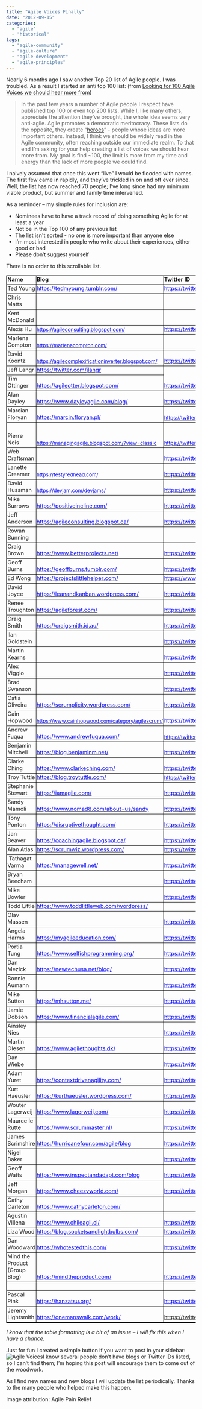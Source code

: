 ```yaml
---
title: "Agile Voices Finally"
date: "2012-09-15"
categories: 
  - "agile"
  - "historical"
tags: 
  - "agile-community"
  - "agile-culture"
  - "agile-development"
  - "agile-principles"
---
```


Nearly 6 months ago I saw another Top 20 list of Agile people. I was troubled. As a result I started an anti top 100 list: (from [Looking for 100 Agile Voices we should hear more from](/blog/looking-for-100-agile-voices-we-should-hear-more-from.html))

> In the past few years a number of Agile people I respect have published top 100 or even top 200 lists. While I, like many others, appreciate the attention they’ve brought, the whole idea seems very anti-agile. Agile promotes a democratic meritocracy. These lists do the opposite, they create “[heroes](/blog/agile-gurus-or-thought-leaders.html)” - people whose ideas are more important others. Instead, I think we should be widely read in the Agile community, often reaching outside our immediate realm. To that end I’m asking for your help creating a list of voices we should hear more from. My goal is find ~100, the limit is more from my time and energy than the lack of more people we could find.

I naively assumed that once this went “live” I would be flooded with names. The first few came in rapidly, and they’ve trickled in on and off ever since. Well, the list has now reached 70 people; I’ve long since had my minimum viable product, but summer and family time intervened.

As a reminder – my simple rules for inclusion are:

- Nominees have to have a track record of doing something Agile for at least a year
- Not be in the Top 100 of any previous list
- The list isn't sorted - no one is more important than anyone else
- I’m most interested in people who write about their experiences, either good or bad
- Please don’t suggest yourself

There is no order to this scrollable list.

<table class="postTable" style="border-collapse: collapse;" border="0" width="561" cellspacing="0" cellpadding="0"><colgroup><col style="width: 83pt; mso-width-source: userset; mso-width-alt: 3925;" width="110"> <col style="width: 97pt; mso-width-source: userset; mso-width-alt: 4608;" width="130"> <col style="width: 157pt; mso-width-source: userset; mso-width-alt: 7452;" width="210"></colgroup><tbody><tr style="height: 14.4pt;"><td class="xl67" style="border-bottom: windowtext 0.5pt solid; border-left: windowtext 1.5pt solid; padding-left: 1px; padding-right: 1px; vertical-align: bottom; border-top: windowtext 0.5pt solid; border-right: windowtext 0.5pt solid; padding-top: 1px;" width="138" height="23"><span style="font-size: 11pt;"><strong>Name</strong></span></td><td class="xl68" style="border-bottom: windowtext 0.5pt solid; border-left: medium none; padding-left: 1px; padding-right: 1px; vertical-align: bottom; border-top: windowtext 0.5pt solid; border-right: windowtext 0.5pt solid; padding-top: 1px;" width="130"><span style="font-size: 11pt;"><strong>Blog</strong></span></td><td class="xl69" style="border-bottom: windowtext 0.5pt solid; border-left: medium none; padding-left: 1px; padding-right: 1px; vertical-align: bottom; border-top: windowtext 0.5pt solid; border-right: windowtext 1.5pt solid; padding-top: 1px;" width="544"><span style="font-size: 11pt;"><strong>Twitter ID</strong></span></td></tr><tr style="height: 14.4pt;"><td class="xl70" style="border-bottom: windowtext 0.5pt solid; border-left: windowtext 1.5pt solid; padding-left: 1px; padding-right: 1px; vertical-align: bottom; border-top: medium none; border-right: windowtext 0.5pt solid; padding-top: 1px;" height="23"><span style="font-size: 11pt;">Ted Young</span></td><td class="xl71" style="border-bottom: windowtext 0.5pt solid; border-left: medium none; padding-left: 1px; padding-right: 1px; vertical-align: bottom; border-top: medium none; border-right: windowtext 0.5pt solid; padding-top: 1px;" width="130"><a href="https://tedmyoung.tumblr.com/" target="_parent" rel="noopener noreferrer"><span style="mso-font-charset: 0;"><span style="font-size: 11pt; color: #0000ff;">https://tedmyoung.tumblr.com/</span></span></a></td><td class="xl72" style="border-bottom: windowtext 0.5pt solid; border-left: medium none; padding-left: 1px; padding-right: 1px; vertical-align: bottom; border-top: medium none; border-right: windowtext 1.5pt solid; padding-top: 1px;" width="544"><a href="https://twitter.com/#!/jitterted" target="_parent" rel="noopener noreferrer"><span style="mso-font-charset: 0;"><span style="font-size: 11pt; color: #0000ff;">https://twitter.com/#!/jitterted</span></span></a></td></tr><tr style="height: 14.4pt;"><td class="xl70" style="border-bottom: windowtext 0.5pt solid; border-left: windowtext 1.5pt solid; padding-left: 1px; padding-right: 1px; vertical-align: bottom; border-top: medium none; border-right: windowtext 0.5pt solid; padding-top: 1px;" height="23"><span style="font-size: 11pt;">Chris Matts</span></td><td class="xl73" style="border-bottom: windowtext 0.5pt solid; border-left: medium none; padding-left: 1px; padding-right: 1px; vertical-align: middle; border-top: medium none; border-right: windowtext 0.5pt solid; padding-top: 1px;" width="130"><span style="font-size: 10pt;">&nbsp;</span></td><td class="xl74" style="border-bottom: windowtext 0.5pt solid; border-left: medium none; padding-left: 1px; padding-right: 1px; vertical-align: middle; border-top: medium none; border-right: windowtext 1.5pt solid; padding-top: 1px;" width="544"><span style="font-size: 10pt;">&nbsp;</span></td></tr><tr style="height: 14.4pt;"><td class="xl70" style="border-bottom: windowtext 0.5pt solid; border-left: windowtext 1.5pt solid; padding-left: 1px; padding-right: 1px; vertical-align: bottom; border-top: medium none; border-right: windowtext 0.5pt solid; padding-top: 1px;" height="23"><span style="font-size: 11pt;">Kent McDonald</span></td><td class="xl73" style="border-bottom: windowtext 0.5pt solid; border-left: medium none; padding-left: 1px; padding-right: 1px; vertical-align: middle; border-top: medium none; border-right: windowtext 0.5pt solid; padding-top: 1px;" width="130"><span style="font-size: 10pt;">&nbsp;</span></td><td class="xl74" style="border-bottom: windowtext 0.5pt solid; border-left: medium none; padding-left: 1px; padding-right: 1px; vertical-align: middle; border-top: medium none; border-right: windowtext 1.5pt solid; padding-top: 1px;" width="544"><span style="font-size: 10pt;">&nbsp;</span></td></tr><tr style="height: 14.4pt;"><td class="xl70" style="border-bottom: windowtext 0.5pt solid; border-left: windowtext 1.5pt solid; padding-left: 1px; padding-right: 1px; vertical-align: bottom; border-top: medium none; border-right: windowtext 0.5pt solid; padding-top: 1px;" height="23"><span style="font-size: 11pt;">Alexis Hu</span></td><td class="xl78" style="border-bottom: windowtext 0.5pt solid; border-left: medium none; padding-left: 1px; padding-right: 1px; vertical-align: bottom; border-top: medium none; border-right: windowtext 0.5pt solid; padding-top: 1px;" width="130"><a href="https://agileconsulting.blogspot.com/"><span style="font-size: 10pt; color: #0000ff;">https://agileconsulting.blogspot.com/</span></a></td><td class="xl72" style="border-bottom: windowtext 0.5pt solid; border-left: medium none; padding-left: 1px; padding-right: 1px; vertical-align: bottom; border-top: medium none; border-right: windowtext 1.5pt solid; padding-top: 1px;" width="544"><a href="https://twitter.com/alhui" target="_parent" rel="noopener noreferrer"><span style="mso-font-charset: 0;"><span style="font-size: 11pt; color: #0000ff;">https://twitter.com/alhui</span></span></a></td></tr><tr style="height: 14.4pt;"><td class="xl70" style="border-bottom: windowtext 0.5pt solid; border-left: windowtext 1.5pt solid; padding-left: 1px; padding-right: 1px; vertical-align: bottom; border-top: medium none; border-right: windowtext 0.5pt solid; padding-top: 1px;" height="23"><span style="font-size: 11pt;">Marlena Compton</span></td><td class="xl78" style="border-bottom: windowtext 0.5pt solid; border-left: medium none; padding-left: 1px; padding-right: 1px; vertical-align: bottom; border-top: medium none; border-right: windowtext 0.5pt solid; padding-top: 1px;" width="130"><a href="https://marlenacompton.com/"><span style="font-size: 10pt; color: #0000ff;">https://marlenacompton.com/</span></a></td><td class="xl74" style="border-bottom: windowtext 0.5pt solid; border-left: medium none; padding-left: 1px; padding-right: 1px; vertical-align: middle; border-top: medium none; border-right: windowtext 1.5pt solid; padding-top: 1px;" width="544"><span style="font-size: 10pt;">&nbsp;</span></td></tr><tr style="height: 14.4pt;"><td class="xl70" style="border-bottom: windowtext 0.5pt solid; border-left: windowtext 1.5pt solid; padding-left: 1px; padding-right: 1px; vertical-align: bottom; border-top: medium none; border-right: windowtext 0.5pt solid; padding-top: 1px;" height="23"><span style="font-size: 11pt;">David Koontz</span></td><td class="xl78" style="border-bottom: windowtext 0.5pt solid; border-left: medium none; padding-left: 1px; padding-right: 1px; vertical-align: bottom; border-top: medium none; border-right: windowtext 0.5pt solid; padding-top: 1px;" width="130"><a href="https://agilecomplexificationinverter.blogspot.com/"><span style="font-size: 10pt; color: #0000ff;">https://agilecomplexificationinverter.blogspot.com/</span></a></td><td class="xl72" style="border-bottom: windowtext 0.5pt solid; border-left: medium none; padding-left: 1px; padding-right: 1px; vertical-align: bottom; border-top: medium none; border-right: windowtext 1.5pt solid; padding-top: 1px;" width="544"><a href="https://twitter.com/#!/davidakoontz" target="_parent" rel="noopener noreferrer"><span style="mso-font-charset: 0;"><span style="font-size: 11pt; color: #0000ff;">https://twitter.com/#!/davidakoontz</span></span></a></td></tr><tr style="height: 14.4pt;"><td class="xl70" style="border-bottom: windowtext 0.5pt solid; border-left: windowtext 1.5pt solid; padding-left: 1px; padding-right: 1px; vertical-align: bottom; border-top: medium none; border-right: windowtext 0.5pt solid; padding-top: 1px;" height="23"><span style="font-size: 11pt;">Jeff Langr</span></td><td class="xl71" style="border-bottom: windowtext 0.5pt solid; border-left: medium none; padding-left: 1px; padding-right: 1px; vertical-align: bottom; border-top: medium none; border-right: windowtext 0.5pt solid; padding-top: 1px;" width="130"><a href="https://twitter.com/jlangr" target="_parent" rel="noopener noreferrer"><span style="mso-font-charset: 0;"><span style="font-size: 11pt; color: #0000ff;">https://twitter.com/jlangr</span></span></a></td></tr><tr style="height: 14.4pt;"><td class="xl70" style="border-bottom: windowtext 0.5pt solid; border-left: windowtext 1.5pt solid; padding-left: 1px; padding-right: 1px; vertical-align: bottom; border-top: medium none; border-right: windowtext 0.5pt solid; padding-top: 1px;" height="23"><span style="font-size: 11pt;">Tim Ottinger</span></td><td class="xl71" style="border-bottom: windowtext 0.5pt solid; border-left: medium none; padding-left: 1px; padding-right: 1px; vertical-align: bottom; border-top: medium none; border-right: windowtext 0.5pt solid; padding-top: 1px;" width="130"><a href="https://agileotter.blogspot.com/" target="_parent" rel="noopener noreferrer"><span style="mso-font-charset: 0;"><span style="font-size: 11pt; color: #0000ff;">https://agileotter.blogspot.com/</span></span></a></td><td class="xl72" style="border-bottom: windowtext 0.5pt solid; border-left: medium none; padding-left: 1px; padding-right: 1px; vertical-align: bottom; border-top: medium none; border-right: windowtext 1.5pt solid; padding-top: 1px;" width="544"><a href="https://twitter.com/#!/tottinge" target="_parent" rel="noopener noreferrer"><span style="mso-font-charset: 0;"><span style="font-size: 11pt; color: #0000ff;">https://twitter.com/#!/tottinge</span></span></a></td></tr><tr style="height: 14.4pt;"><td class="xl70" style="border-bottom: windowtext 0.5pt solid; border-left: windowtext 1.5pt solid; padding-left: 1px; padding-right: 1px; vertical-align: bottom; border-top: medium none; border-right: windowtext 0.5pt solid; padding-top: 1px;" height="23"><span style="font-size: 11pt;">Alan Dayley</span></td><td class="xl71" style="border-bottom: windowtext 0.5pt solid; border-left: medium none; padding-left: 1px; padding-right: 1px; vertical-align: bottom; border-top: medium none; border-right: windowtext 0.5pt solid; padding-top: 1px;" width="130"><a href="https://www.dayleyagile.com/blog/" target="_parent" rel="noopener noreferrer"><span style="mso-font-charset: 0;"><span style="font-size: 11pt; color: #0000ff;">https://www.dayleyagile.com/blog/</span></span></a></td><td class="xl72" style="border-bottom: windowtext 0.5pt solid; border-left: medium none; padding-left: 1px; padding-right: 1px; vertical-align: bottom; border-top: medium none; border-right: windowtext 1.5pt solid; padding-top: 1px;" width="544"><a href="https://twitter.com/dayleyagile" target="_parent" rel="noopener noreferrer"><span style="mso-font-charset: 0;"><span style="font-size: 11pt; color: #0000ff;">https://twitter.com/dayleyagile</span></span></a></td></tr><tr style="height: 14.4pt;"><td class="xl70" style="border-bottom: windowtext 0.5pt solid; border-left: windowtext 1.5pt solid; padding-left: 1px; padding-right: 1px; vertical-align: bottom; border-top: medium none; border-right: windowtext 0.5pt solid; padding-top: 1px;" height="23"><span style="font-size: 11pt;">Marcian Floryan</span></td><td class="xl71" style="border-bottom: windowtext 0.5pt solid; border-left: medium none; padding-left: 1px; padding-right: 1px; vertical-align: bottom; border-top: medium none; border-right: windowtext 0.5pt solid; padding-top: 1px;" width="130"><a href="https://marcin.floryan.pl/" target="_parent" rel="noopener noreferrer"><span style="mso-font-charset: 0;"><span style="font-size: 11pt; color: #0000ff;">https://marcin.floryan.pl/</span></span></a></td><td class="xl76" style="border-bottom: windowtext 0.5pt solid; border-left: medium none; padding-left: 1px; padding-right: 1px; vertical-align: bottom; border-top: medium none; border-right: windowtext 1.5pt solid; padding-top: 1px;" width="544"><a href="https://twitter.com/mfloryan"><span style="font-size: 10pt; color: #0000ff;">https://twitter.com/mfloryan</span></a></td></tr><tr style="height: 40.2pt;"><td class="xl70" style="border-bottom: windowtext 0.5pt solid; border-left: windowtext 1.5pt solid; padding-left: 1px; padding-right: 1px; vertical-align: bottom; border-top: medium none; border-right: windowtext 0.5pt solid; padding-top: 1px;" height="67"><span style="font-size: 11pt;">Pierre Neis</span></td><td class="xl77" style="border-bottom: windowtext 0.5pt solid; border-left: medium none; padding-left: 1px; padding-right: 1px; vertical-align: bottom; border-top: medium none; border-right: windowtext 0.5pt solid; padding-top: 1px;" width="130"><a href="https://managingagile.blogspot.com/?view=classic"><span style="font-size: 10pt; color: #0000ff;">https://managingagile.blogspot.com/?view=classic</span></a></td><td class="xl76" style="border-bottom: windowtext 0.5pt solid; border-left: medium none; padding-left: 1px; padding-right: 1px; vertical-align: bottom; border-top: medium none; border-right: windowtext 1.5pt solid; padding-top: 1px;" width="544"><a href="https://twitter.com/elPedroMajor"><span style="font-size: 10pt; color: #0000ff;">https://twitter.com/elPedroMajor</span></a></td></tr><tr style="height: 14.4pt;"><td class="xl70" style="border-bottom: windowtext 0.5pt solid; border-left: windowtext 1.5pt solid; padding-left: 1px; padding-right: 1px; vertical-align: bottom; border-top: medium none; border-right: windowtext 0.5pt solid; padding-top: 1px;" height="23"><span style="font-size: 11pt;">Web Craftsman</span></td><td class="xl73" style="border-bottom: windowtext 0.5pt solid; border-left: medium none; padding-left: 1px; padding-right: 1px; vertical-align: middle; border-top: medium none; border-right: windowtext 0.5pt solid; padding-top: 1px;" width="130"><span style="font-size: 10pt;">&nbsp;</span></td><td class="xl72" style="border-bottom: windowtext 0.5pt solid; border-left: medium none; padding-left: 1px; padding-right: 1px; vertical-align: bottom; border-top: medium none; border-right: windowtext 1.5pt solid; padding-top: 1px;" width="544"><a href="https://twitter.com/web_craftsman" target="_parent" rel="noopener noreferrer"><span style="mso-font-charset: 0;"><span style="font-size: 11pt; color: #0000ff;">https://twitter.com/web_craftsman</span></span></a></td></tr><tr style="height: 14.4pt;"><td class="xl70" style="border-bottom: windowtext 0.5pt solid; border-left: windowtext 1.5pt solid; padding-left: 1px; padding-right: 1px; vertical-align: bottom; border-top: medium none; border-right: windowtext 0.5pt solid; padding-top: 1px;" height="23"><span style="font-size: 11pt;">Lanette Creamer</span></td><td class="xl78" style="border-bottom: windowtext 0.5pt solid; border-left: medium none; padding-left: 1px; padding-right: 1px; vertical-align: bottom; border-top: medium none; border-right: windowtext 0.5pt solid; padding-top: 1px;" width="130"><span style="font-size: 10pt; color: #0000ff;">https://testyredhead.com/</span></td><td class="xl72" style="border-bottom: windowtext 0.5pt solid; border-left: medium none; padding-left: 1px; padding-right: 1px; vertical-align: bottom; border-top: medium none; border-right: windowtext 1.5pt solid; padding-top: 1px;" width="544"><a href="https://twitter.com/lanettecream" target="_parent" rel="noopener noreferrer"><span style="mso-font-charset: 0;"><span style="font-size: 11pt; color: #0000ff;">https://twitter.com/lanettecream</span></span></a></td></tr><tr style="height: 14.4pt;"><td class="xl70" style="border-bottom: windowtext 0.5pt solid; border-left: windowtext 1.5pt solid; padding-left: 1px; padding-right: 1px; vertical-align: bottom; border-top: medium none; border-right: windowtext 0.5pt solid; padding-top: 1px;" height="23"><span style="font-size: 11pt;">David Hussman</span></td><td class="xl78" style="border-bottom: windowtext 0.5pt solid; border-left: medium none; padding-left: 1px; padding-right: 1px; vertical-align: bottom; border-top: medium none; border-right: windowtext 0.5pt solid; padding-top: 1px;" width="130"><a href="https://devjam.com/"><span style="font-size: 10pt; color: #0000ff;">https://devjam.com/devjams/</span></a></td><td class="xl72" style="border-bottom: windowtext 0.5pt solid; border-left: medium none; padding-left: 1px; padding-right: 1px; vertical-align: bottom; border-top: medium none; border-right: windowtext 1.5pt solid; padding-top: 1px;" width="544"><a href="https://twitter.com/davidhussman" target="_parent" rel="noopener noreferrer"><span style="mso-font-charset: 0;"><span style="font-size: 11pt; color: #0000ff;">https://twitter.com/davidhussman</span></span></a></td></tr><tr style="height: 14.4pt;"><td class="xl70" style="border-bottom: windowtext 0.5pt solid; border-left: windowtext 1.5pt solid; padding-left: 1px; padding-right: 1px; vertical-align: bottom; border-top: medium none; border-right: windowtext 0.5pt solid; padding-top: 1px;" height="23"><span style="font-size: 11pt;">Mike Burrows</span></td><td class="xl71" style="border-bottom: windowtext 0.5pt solid; border-left: medium none; padding-left: 1px; padding-right: 1px; vertical-align: bottom; border-top: medium none; border-right: windowtext 0.5pt solid; padding-top: 1px;" width="130"><a href="https://positiveincline.com/" target="_parent" rel="noopener noreferrer"><span style="mso-font-charset: 0;"><span style="font-size: 11pt; color: #0000ff;">https://positiveincline.com/</span></span></a></td><td class="xl72" style="border-bottom: windowtext 0.5pt solid; border-left: medium none; padding-left: 1px; padding-right: 1px; vertical-align: bottom; border-top: medium none; border-right: windowtext 1.5pt solid; padding-top: 1px;" width="544"><a href="https://twitter.com/asplake" target="_parent" rel="noopener noreferrer"><span style="mso-font-charset: 0;"><span style="font-size: 11pt; color: #0000ff;">https://twitter.com/asplake</span></span></a></td></tr><tr style="height: 14.4pt;"><td class="xl70" style="border-bottom: windowtext 0.5pt solid; border-left: windowtext 1.5pt solid; padding-left: 1px; padding-right: 1px; vertical-align: bottom; border-top: medium none; border-right: windowtext 0.5pt solid; padding-top: 1px;" height="23"><span style="font-size: 11pt;">Jeff Anderson</span></td><td class="xl71" style="border-bottom: windowtext 0.5pt solid; border-left: medium none; padding-left: 1px; padding-right: 1px; vertical-align: bottom; border-top: medium none; border-right: windowtext 0.5pt solid; padding-top: 1px;" width="130"><a href="https://agileconsulting.blogspot.ca/" target="_parent" rel="noopener noreferrer"><span style="mso-font-charset: 0;"><span style="font-size: 11pt; color: #0000ff;">https://agileconsulting.blogspot.ca/</span></span></a></td><td class="xl72" style="border-bottom: windowtext 0.5pt solid; border-left: medium none; padding-left: 1px; padding-right: 1px; vertical-align: bottom; border-top: medium none; border-right: windowtext 1.5pt solid; padding-top: 1px;" width="544"><a href="https://twitter.com/thomasjeffrey" target="_parent" rel="noopener noreferrer"><span style="mso-font-charset: 0;"><span style="font-size: 11pt; color: #0000ff;">https://twitter.com/thomasjeffrey</span></span></a></td></tr><tr style="height: 14.4pt;"><td class="xl70" style="border-bottom: windowtext 0.5pt solid; border-left: windowtext 1.5pt solid; padding-left: 1px; padding-right: 1px; vertical-align: bottom; border-top: medium none; border-right: windowtext 0.5pt solid; padding-top: 1px;" height="23"><span style="font-size: 11pt;">Rowan Bunning</span></td><td class="xl73" style="border-bottom: windowtext 0.5pt solid; border-left: medium none; padding-left: 1px; padding-right: 1px; vertical-align: middle; border-top: medium none; border-right: windowtext 0.5pt solid; padding-top: 1px;" width="130"><span style="font-size: 10pt;">&nbsp;</span></td><td class="xl74" style="border-bottom: windowtext 0.5pt solid; border-left: medium none; padding-left: 1px; padding-right: 1px; vertical-align: middle; border-top: medium none; border-right: windowtext 1.5pt solid; padding-top: 1px;" width="544"><span style="font-size: 10pt;">&nbsp;</span></td></tr><tr style="height: 14.4pt;"><td class="xl70" style="border-bottom: windowtext 0.5pt solid; border-left: windowtext 1.5pt solid; padding-left: 1px; padding-right: 1px; vertical-align: bottom; border-top: medium none; border-right: windowtext 0.5pt solid; padding-top: 1px;" height="23"><span style="font-size: 11pt;">Craig Brown</span></td><td class="xl71" style="border-bottom: windowtext 0.5pt solid; border-left: medium none; padding-left: 1px; padding-right: 1px; vertical-align: bottom; border-top: medium none; border-right: windowtext 0.5pt solid; padding-top: 1px;" width="130"><a href="https://www.betterprojects.net/" target="_parent" rel="noopener noreferrer"><span style="mso-font-charset: 0;"><span style="font-size: 11pt; color: #0000ff;">https://www.betterprojects.net/</span></span></a></td><td class="xl72" style="border-bottom: windowtext 0.5pt solid; border-left: medium none; padding-left: 1px; padding-right: 1px; vertical-align: bottom; border-top: medium none; border-right: windowtext 1.5pt solid; padding-top: 1px;" width="544"><a href="https://twitter.com/brown_note" target="_parent" rel="noopener noreferrer"><span style="mso-font-charset: 0;"><span style="font-size: 11pt; color: #0000ff;">https://twitter.com/brown_note</span></span></a></td></tr><tr style="height: 14.4pt;"><td class="xl70" style="border-bottom: windowtext 0.5pt solid; border-left: windowtext 1.5pt solid; padding-left: 1px; padding-right: 1px; vertical-align: bottom; border-top: medium none; border-right: windowtext 0.5pt solid; padding-top: 1px;" height="23"><span style="font-size: 11pt;">Geoff Burns</span></td><td class="xl71" style="border-bottom: windowtext 0.5pt solid; border-left: medium none; padding-left: 1px; padding-right: 1px; vertical-align: bottom; border-top: medium none; border-right: windowtext 0.5pt solid; padding-top: 1px;" width="130"><a href="https://geoffburns.tumblr.com/" target="_parent" rel="noopener noreferrer"><span style="mso-font-charset: 0;"><span style="font-size: 11pt; color: #0000ff;">https://geoffburns.tumblr.com/</span></span></a></td><td class="xl72" style="border-bottom: windowtext 0.5pt solid; border-left: medium none; padding-left: 1px; padding-right: 1px; vertical-align: bottom; border-top: medium none; border-right: windowtext 1.5pt solid; padding-top: 1px;" width="544"><a href="https://twitter.com/blxt/" target="_parent" rel="noopener noreferrer"><span style="mso-font-charset: 0;"><span style="font-size: 11pt; color: #0000ff;">https://twitter.com/blxt/</span></span></a></td></tr><tr style="height: 14.4pt;"><td class="xl70" style="border-bottom: windowtext 0.5pt solid; border-left: windowtext 1.5pt solid; padding-left: 1px; padding-right: 1px; vertical-align: bottom; border-top: medium none; border-right: windowtext 0.5pt solid; padding-top: 1px;" height="23"><span style="font-size: 11pt;">Ed Wong</span></td><td class="xl71" style="border-bottom: windowtext 0.5pt solid; border-left: medium none; padding-left: 1px; padding-right: 1px; vertical-align: bottom; border-top: medium none; border-right: windowtext 0.5pt solid; padding-top: 1px;" width="130"><a href="https://projectslittlehelper.com/" target="_parent" rel="noopener noreferrer"><span style="mso-font-charset: 0;"><span style="font-size: 11pt; color: #0000ff;">https://projectslittlehelper.com/</span></span></a></td><td class="xl72" style="border-bottom: windowtext 0.5pt solid; border-left: medium none; padding-left: 1px; padding-right: 1px; vertical-align: bottom; border-top: medium none; border-right: windowtext 1.5pt solid; padding-top: 1px;" width="544"><a href="https://www.twitter.com/littlehelper" target="_parent" rel="noopener noreferrer"><span style="mso-font-charset: 0;"><span style="font-size: 11pt; color: #0000ff;">https://www.twitter.com/littlehelper</span></span></a></td></tr><tr style="height: 14.4pt;"><td class="xl70" style="border-bottom: windowtext 0.5pt solid; border-left: windowtext 1.5pt solid; padding-left: 1px; padding-right: 1px; vertical-align: bottom; border-top: medium none; border-right: windowtext 0.5pt solid; padding-top: 1px;" height="23"><span style="font-size: 11pt;">David Joyce</span></td><td class="xl71" style="border-bottom: windowtext 0.5pt solid; border-left: medium none; padding-left: 1px; padding-right: 1px; vertical-align: bottom; border-top: medium none; border-right: windowtext 0.5pt solid; padding-top: 1px;" width="130"><a href="https://leanandkanban.wordpress.com/" target="_parent" rel="noopener noreferrer"><span style="mso-font-charset: 0;"><span style="font-size: 11pt; color: #0000ff;">https://leanandkanban.wordpress.com/</span></span></a></td><td class="xl72" style="border-bottom: windowtext 0.5pt solid; border-left: medium none; padding-left: 1px; padding-right: 1px; vertical-align: bottom; border-top: medium none; border-right: windowtext 1.5pt solid; padding-top: 1px;" width="544"><a href="https://twitter.com/dpjoyce/" target="_parent" rel="noopener noreferrer"><span style="mso-font-charset: 0;"><span style="font-size: 11pt; color: #0000ff;">https://twitter.com/dpjoyce/</span></span></a></td></tr><tr style="height: 14.4pt;"><td class="xl70" style="border-bottom: windowtext 0.5pt solid; border-left: windowtext 1.5pt solid; padding-left: 1px; padding-right: 1px; vertical-align: bottom; border-top: medium none; border-right: windowtext 0.5pt solid; padding-top: 1px;" height="23"><span style="font-size: 11pt;">Renee Troughton</span></td><td class="xl71" style="border-bottom: windowtext 0.5pt solid; border-left: medium none; padding-left: 1px; padding-right: 1px; vertical-align: bottom; border-top: medium none; border-right: windowtext 0.5pt solid; padding-top: 1px;" width="130"><a href="https://agileforest.com/" target="_parent" rel="noopener noreferrer"><span style="mso-font-charset: 0;"><span style="font-size: 11pt; color: #0000ff;">https://agileforest.com/</span></span></a></td><td class="xl72" style="border-bottom: windowtext 0.5pt solid; border-left: medium none; padding-left: 1px; padding-right: 1px; vertical-align: bottom; border-top: medium none; border-right: windowtext 1.5pt solid; padding-top: 1px;" width="544"><a href="https://twitter.com/AgileRenee" target="_parent" rel="noopener noreferrer"><span style="mso-font-charset: 0;"><span style="font-size: 11pt; color: #0000ff;">https://twitter.com/AgileRenee</span></span></a></td></tr><tr style="height: 14.4pt;"><td class="xl70" style="border-bottom: windowtext 0.5pt solid; border-left: windowtext 1.5pt solid; padding-left: 1px; padding-right: 1px; vertical-align: bottom; border-top: medium none; border-right: windowtext 0.5pt solid; padding-top: 1px;" height="23"><span style="font-size: 11pt;">Craig Smith</span></td><td class="xl71" style="border-bottom: windowtext 0.5pt solid; border-left: medium none; padding-left: 1px; padding-right: 1px; vertical-align: bottom; border-top: medium none; border-right: windowtext 0.5pt solid; padding-top: 1px;" width="130"><a href="https://craigsmith.id.au/" target="_parent" rel="noopener noreferrer"><span style="mso-font-charset: 0;"><span style="font-size: 11pt; color: #0000ff;">https://craigsmith.id.au/</span></span></a></td><td class="xl72" style="border-bottom: windowtext 0.5pt solid; border-left: medium none; padding-left: 1px; padding-right: 1px; vertical-align: bottom; border-top: medium none; border-right: windowtext 1.5pt solid; padding-top: 1px;" width="544"><a href="https://twitter.com/smithcdau" target="_parent" rel="noopener noreferrer"><span style="mso-font-charset: 0;"><span style="font-size: 11pt; color: #0000ff;">https://twitter.com/smithcdau</span></span></a></td></tr><tr style="height: 14.4pt;"><td class="xl70" style="border-bottom: windowtext 0.5pt solid; border-left: windowtext 1.5pt solid; padding-left: 1px; padding-right: 1px; vertical-align: bottom; border-top: medium none; border-right: windowtext 0.5pt solid; padding-top: 1px;" height="23"><span style="font-size: 11pt;">Ilan Goldstein</span></td><td class="xl71" style="border-bottom: windowtext 0.5pt solid; border-left: medium none; padding-left: 1px; padding-right: 1px; vertical-align: bottom; border-top: medium none; border-right: windowtext 0.5pt solid; padding-top: 1px;" width="130"></td><td class="xl72" style="border-bottom: windowtext 0.5pt solid; border-left: medium none; padding-left: 1px; padding-right: 1px; vertical-align: bottom; border-top: medium none; border-right: windowtext 1.5pt solid; padding-top: 1px;" width="544"><a href="https://twitter.com/ilagile" target="_parent" rel="noopener noreferrer"><span style="mso-font-charset: 0;"><span style="font-size: 11pt; color: #0000ff;">https://twitter.com/ilagile</span></span></a></td></tr><tr style="height: 14.4pt;"><td class="xl70" style="border-bottom: windowtext 0.5pt solid; border-left: windowtext 1.5pt solid; padding-left: 1px; padding-right: 1px; vertical-align: bottom; border-top: medium none; border-right: windowtext 0.5pt solid; padding-top: 1px;" height="23"><span style="font-size: 11pt;">Martin Kearns</span></td><td class="xl73" style="border-bottom: windowtext 0.5pt solid; border-left: medium none; padding-left: 1px; padding-right: 1px; vertical-align: middle; border-top: medium none; border-right: windowtext 0.5pt solid; padding-top: 1px;" width="130"><span style="font-size: 10pt;">&nbsp;</span></td><td class="xl72" style="border-bottom: windowtext 0.5pt solid; border-left: medium none; padding-left: 1px; padding-right: 1px; vertical-align: bottom; border-top: medium none; border-right: windowtext 1.5pt solid; padding-top: 1px;" width="544"><a href="https://twitter.com/kearnsey" target="_parent" rel="noopener noreferrer"><span style="mso-font-charset: 0;"><span style="font-size: 11pt; color: #0000ff;">https://twitter.com/kearnsey</span></span></a></td></tr><tr style="height: 14.4pt;"><td class="xl70" style="border-bottom: windowtext 0.5pt solid; border-left: windowtext 1.5pt solid; padding-left: 1px; padding-right: 1px; vertical-align: bottom; border-top: medium none; border-right: windowtext 0.5pt solid; padding-top: 1px;" height="23"><span style="font-size: 11pt;">Alex Viggio</span></td><td class="xl73" style="border-bottom: windowtext 0.5pt solid; border-left: medium none; padding-left: 1px; padding-right: 1px; vertical-align: middle; border-top: medium none; border-right: windowtext 0.5pt solid; padding-top: 1px;" width="130"><span style="font-size: 10pt;">&nbsp;</span></td><td class="xl72" style="border-bottom: windowtext 0.5pt solid; border-left: medium none; padding-left: 1px; padding-right: 1px; vertical-align: bottom; border-top: medium none; border-right: windowtext 1.5pt solid; padding-top: 1px;" width="544"><a href="https://twitter.com/aviggio/" target="_parent" rel="noopener noreferrer"><span style="mso-font-charset: 0;"><span style="font-size: 11pt; color: #0000ff;">https://twitter.com/aviggio/</span></span></a></td></tr><tr style="height: 14.4pt;"><td class="xl70" style="border-bottom: windowtext 0.5pt solid; border-left: windowtext 1.5pt solid; padding-left: 1px; padding-right: 1px; vertical-align: bottom; border-top: medium none; border-right: windowtext 0.5pt solid; padding-top: 1px;" height="23"><span style="font-size: 11pt;">Brad Swanson</span></td><td class="xl71" style="border-bottom: windowtext 0.5pt solid; border-left: medium none; padding-left: 1px; padding-right: 1px; vertical-align: bottom; border-top: medium none; border-right: windowtext 0.5pt solid; padding-top: 1px;" width="130"></td><td class="xl72" style="border-bottom: windowtext 0.5pt solid; border-left: medium none; padding-left: 1px; padding-right: 1px; vertical-align: bottom; border-top: medium none; border-right: windowtext 1.5pt solid; padding-top: 1px;" width="544"><a href="https://twitter.com/bradswanson/" target="_parent" rel="noopener noreferrer"><span style="mso-font-charset: 0;"><span style="font-size: 11pt; color: #0000ff;">https://twitter.com/bradswanson/</span></span></a></td></tr><tr style="height: 14.4pt;"><td class="xl70" style="border-bottom: windowtext 0.5pt solid; border-left: windowtext 1.5pt solid; padding-left: 1px; padding-right: 1px; vertical-align: bottom; border-top: medium none; border-right: windowtext 0.5pt solid; padding-top: 1px;" height="23"><span style="font-size: 11pt;">Catia Oliveira</span></td><td class="xl71" style="border-bottom: windowtext 0.5pt solid; border-left: medium none; padding-left: 1px; padding-right: 1px; vertical-align: bottom; border-top: medium none; border-right: windowtext 0.5pt solid; padding-top: 1px;" width="130"><a href="https://scrumplicity.wordpress.com/" target="_parent" rel="noopener noreferrer"><span style="mso-font-charset: 0;"><span style="font-size: 11pt; color: #0000ff;">https://scrumplicity.wordpress.com/</span></span></a></td><td class="xl72" style="border-bottom: windowtext 0.5pt solid; border-left: medium none; padding-left: 1px; padding-right: 1px; vertical-align: bottom; border-top: medium none; border-right: windowtext 1.5pt solid; padding-top: 1px;" width="544"><a href="https://twitter.com/CatOliv" target="_parent" rel="noopener noreferrer"><span style="mso-font-charset: 0;"><span style="font-size: 11pt; color: #0000ff;">https://twitter.com/CatOliv</span></span></a></td></tr><tr style="height: 14.4pt;"><td class="xl70" style="border-bottom: windowtext 0.5pt solid; border-left: windowtext 1.5pt solid; padding-left: 1px; padding-right: 1px; vertical-align: bottom; border-top: medium none; border-right: windowtext 0.5pt solid; padding-top: 1px;" height="23"><span style="font-size: 11pt;">Cain Hopwood</span></td><td class="xl78" style="border-bottom: windowtext 0.5pt solid; border-left: medium none; padding-left: 1px; padding-right: 1px; vertical-align: bottom; border-top: medium none; border-right: windowtext 0.5pt solid; padding-top: 1px;" width="130"><a href="https://www.cainhopwood.com/category/agilescrum/"><span style="font-size: 10pt; color: #0000ff;">https://www.cainhopwood.com/category/agilescrum/</span></a></td><td class="xl72" style="border-bottom: windowtext 0.5pt solid; border-left: medium none; padding-left: 1px; padding-right: 1px; vertical-align: bottom; border-top: medium none; border-right: windowtext 1.5pt solid; padding-top: 1px;" width="544"><a href="https://twitter.com/cainhopwood" target="_parent" rel="noopener noreferrer"><span style="mso-font-charset: 0;"><span style="font-size: 11pt; color: #0000ff;">https://twitter.com/cainhopwood</span></span></a></td></tr><tr style="height: 14.4pt;"><td class="xl70" style="border-bottom: windowtext 0.5pt solid; border-left: windowtext 1.5pt solid; padding-left: 1px; padding-right: 1px; vertical-align: bottom; border-top: medium none; border-right: windowtext 0.5pt solid; padding-top: 1px;" height="23"><span style="font-size: 11pt;">Andrew Fuqua</span></td><td class="xl71" style="border-bottom: windowtext 0.5pt solid; border-left: medium none; padding-left: 1px; padding-right: 1px; vertical-align: bottom; border-top: medium none; border-right: windowtext 0.5pt solid; padding-top: 1px;" width="130"><a href="https://www.andrewfuqua.com/" target="_parent" rel="noopener noreferrer"><span style="mso-font-charset: 0;"><span style="font-size: 11pt; color: #0000ff;">https://www.andrewfuqua.com/</span></span></a></td><td class="xl79" style="border-bottom: windowtext 0.5pt solid; border-left: medium none; padding-left: 1px; padding-right: 1px; vertical-align: bottom; border-top: medium none; border-right: windowtext 1.5pt solid; padding-top: 1px;" width="544"><a href="https://twitter.com/andrewmfuqua"><span style="font-size: 10pt; color: #0000ff;">https://twitter.com/andrewmfuqua</span></a></td></tr><tr style="height: 14.4pt;"><td class="xl70" style="border-bottom: windowtext 0.5pt solid; border-left: windowtext 1.5pt solid; padding-left: 1px; padding-right: 1px; vertical-align: bottom; border-top: medium none; border-right: windowtext 0.5pt solid; padding-top: 1px;" height="23"><span style="font-size: 11pt;">Benjamin Mitchell</span></td><td class="xl71" style="border-bottom: windowtext 0.5pt solid; border-left: medium none; padding-left: 1px; padding-right: 1px; vertical-align: bottom; border-top: medium none; border-right: windowtext 0.5pt solid; padding-top: 1px;" width="130"><a href="https://blog.benjaminm.net/" target="_parent" rel="noopener noreferrer"><span style="mso-font-charset: 0;"><span style="font-size: 11pt; color: #0000ff;">https://blog.benjaminm.net/</span></span></a></td><td class="xl72" style="border-bottom: windowtext 0.5pt solid; border-left: medium none; padding-left: 1px; padding-right: 1px; vertical-align: bottom; border-top: medium none; border-right: windowtext 1.5pt solid; padding-top: 1px;" width="544"><a href="https://twitter.com/benjaminm" target="_parent" rel="noopener noreferrer"><span style="mso-font-charset: 0;"><span style="font-size: 11pt; color: #0000ff;">https://twitter.com/benjaminm</span></span></a></td></tr><tr style="height: 14.4pt;"><td class="xl70" style="border-bottom: windowtext 0.5pt solid; border-left: windowtext 1.5pt solid; padding-left: 1px; padding-right: 1px; vertical-align: bottom; border-top: medium none; border-right: windowtext 0.5pt solid; padding-top: 1px;" height="23"><span style="font-size: 11pt;">Clarke Ching</span></td><td class="xl71" style="border-bottom: windowtext 0.5pt solid; border-left: medium none; padding-left: 1px; padding-right: 1px; vertical-align: bottom; border-top: medium none; border-right: windowtext 0.5pt solid; padding-top: 1px;" width="130"><a href="https://www.clarkeching.com/" target="_parent" rel="noopener noreferrer"><span style="mso-font-charset: 0;"><span style="font-size: 11pt; color: #0000ff;">https://www.clarkeching.com/</span></span></a></td><td class="xl72" style="border-bottom: windowtext 0.5pt solid; border-left: medium none; padding-left: 1px; padding-right: 1px; vertical-align: bottom; border-top: medium none; border-right: windowtext 1.5pt solid; padding-top: 1px;" width="544"><a href="https://twitter.com/clarkeching" target="_parent" rel="noopener noreferrer"><span style="mso-font-charset: 0;"><span style="font-size: 11pt; color: #0000ff;">https://twitter.com/clarkeching</span></span></a></td></tr><tr style="height: 14.4pt;"><td class="xl70" style="border-bottom: windowtext 0.5pt solid; border-left: windowtext 1.5pt solid; padding-left: 1px; padding-right: 1px; vertical-align: bottom; border-top: medium none; border-right: windowtext 0.5pt solid; padding-top: 1px;" height="23"><span style="font-size: 11pt;">Troy Tuttle</span></td><td class="xl71" style="border-bottom: windowtext 0.5pt solid; border-left: medium none; padding-left: 1px; padding-right: 1px; vertical-align: bottom; border-top: medium none; border-right: windowtext 0.5pt solid; padding-top: 1px;" width="130"><a href="https://blog.troytuttle.com/" target="_parent" rel="noopener noreferrer"><span style="mso-font-charset: 0;"><span style="font-size: 11pt; color: #0000ff;">https://blog.troytuttle.com/</span></span></a></td><td class="xl79" style="border-bottom: windowtext 0.5pt solid; border-left: medium none; padding-left: 1px; padding-right: 1px; vertical-align: bottom; border-top: medium none; border-right: windowtext 1.5pt solid; padding-top: 1px;" width="544"><a href="https://twitter.com/troytuttle"><span style="font-size: 10pt; color: #0000ff;">https://twitter.com/troytuttle</span></a></td></tr><tr style="height: 14.4pt;"><td class="xl70" style="border-bottom: windowtext 0.5pt solid; border-left: windowtext 1.5pt solid; padding-left: 1px; padding-right: 1px; vertical-align: bottom; border-top: medium none; border-right: windowtext 0.5pt solid; padding-top: 1px;" height="23"><span style="font-size: 11pt;">Stephanie Stewart</span></td><td class="xl71" style="border-bottom: windowtext 0.5pt solid; border-left: medium none; padding-left: 1px; padding-right: 1px; vertical-align: bottom; border-top: medium none; border-right: windowtext 0.5pt solid; padding-top: 1px;" width="130"><a href="https://iamagile.com/" target="_parent" rel="noopener noreferrer"><span style="mso-font-charset: 0;"><span style="font-size: 11pt; color: #0000ff;">https://iamagile.com/</span></span></a></td><td class="xl72" style="border-bottom: windowtext 0.5pt solid; border-left: medium none; padding-left: 1px; padding-right: 1px; vertical-align: bottom; border-top: medium none; border-right: windowtext 1.5pt solid; padding-top: 1px;" width="544"><a href="https://twitter.com/PROJECT_steph" target="_parent" rel="noopener noreferrer"><span style="mso-font-charset: 0;"><span style="font-size: 11pt; color: #0000ff;">https://twitter.com/PROJECT_steph</span></span></a></td></tr><tr style="height: 14.4pt;"><td class="xl70" style="border-bottom: windowtext 0.5pt solid; border-left: windowtext 1.5pt solid; padding-left: 1px; padding-right: 1px; vertical-align: bottom; border-top: medium none; border-right: windowtext 0.5pt solid; padding-top: 1px;" height="23"><span style="font-size: 11pt;">Sandy Mamoli</span></td><td class="xl71" style="border-bottom: windowtext 0.5pt solid; border-left: medium none; padding-left: 1px; padding-right: 1px; vertical-align: bottom; border-top: medium none; border-right: windowtext 0.5pt solid; padding-top: 1px;" width="130"><a href="https://www.nomad8.com/about-us/sandy" target="_parent" rel="noopener noreferrer"><span style="mso-font-charset: 0;"><span style="font-size: 11pt; color: #0000ff;">https://www.nomad8.com/about-us/sandy</span></span></a></td><td class="xl72" style="border-bottom: windowtext 0.5pt solid; border-left: medium none; padding-left: 1px; padding-right: 1px; vertical-align: bottom; border-top: medium none; border-right: windowtext 1.5pt solid; padding-top: 1px;" width="544"><a href="https://twitter.com/smamol" target="_parent" rel="noopener noreferrer"><span style="mso-font-charset: 0;"><span style="font-size: 11pt; color: #0000ff;">https://twitter.com/smamol</span></span></a></td></tr><tr style="height: 14.4pt;"><td class="xl70" style="border-bottom: windowtext 0.5pt solid; border-left: windowtext 1.5pt solid; padding-left: 1px; padding-right: 1px; vertical-align: bottom; border-top: medium none; border-right: windowtext 0.5pt solid; padding-top: 1px;" height="23"><span style="font-size: 11pt;">Tony Ponton</span></td><td class="xl71" style="border-bottom: windowtext 0.5pt solid; border-left: medium none; padding-left: 1px; padding-right: 1px; vertical-align: bottom; border-top: medium none; border-right: windowtext 0.5pt solid; padding-top: 1px;" width="130"><a href="https://disruptivethought.com/" target="_parent" rel="noopener noreferrer"><span style="mso-font-charset: 0;"><span style="font-size: 11pt; color: #0000ff;">https://disruptivethought.com/</span></span></a></td><td class="xl72" style="border-bottom: windowtext 0.5pt solid; border-left: medium none; padding-left: 1px; padding-right: 1px; vertical-align: bottom; border-top: medium none; border-right: windowtext 1.5pt solid; padding-top: 1px;" width="544"><a href="https://twitter.com/SvenNotnop" target="_parent" rel="noopener noreferrer"><span style="mso-font-charset: 0;"><span style="font-size: 11pt; color: #0000ff;">https://twitter.com/SvenNotnop</span></span></a></td></tr><tr style="height: 14.4pt;"><td class="xl70" style="border-bottom: windowtext 0.5pt solid; border-left: windowtext 1.5pt solid; padding-left: 1px; padding-right: 1px; vertical-align: bottom; border-top: medium none; border-right: windowtext 0.5pt solid; padding-top: 1px;" height="23"><span style="font-size: 11pt;">Jan Beaver</span></td><td class="xl71" style="border-bottom: windowtext 0.5pt solid; border-left: medium none; padding-left: 1px; padding-right: 1px; vertical-align: bottom; border-top: medium none; border-right: windowtext 0.5pt solid; padding-top: 1px;" width="130"><span style="font-size: 11pt; color: #0000ff;"><span style="text-decoration: underline;">https://coachingagile.blogspot.ca/</span></span></td><td class="xl72" style="border-bottom: windowtext 0.5pt solid; border-left: medium none; padding-left: 1px; padding-right: 1px; vertical-align: bottom; border-top: medium none; border-right: windowtext 1.5pt solid; padding-top: 1px;" width="544"><span style="font-size: 11pt; color: #0000ff;"><span style="text-decoration: underline;">https://twitter.com/jan_beaver</span></span></td></tr><tr style="height: 14.4pt;"><td class="xl70" style="border-bottom: windowtext 0.5pt solid; border-left: windowtext 1.5pt solid; padding-left: 1px; padding-right: 1px; vertical-align: bottom; border-top: medium none; border-right: windowtext 0.5pt solid; padding-top: 1px;" height="23"><span style="font-size: 11pt;">Alan Atlas</span></td><td class="xl71" style="border-bottom: windowtext 0.5pt solid; border-left: medium none; padding-left: 1px; padding-right: 1px; vertical-align: bottom; border-top: medium none; border-right: windowtext 0.5pt solid; padding-top: 1px;" width="130"><a href="https://scrumwiz.wordpress.com/" target="_parent" rel="noopener noreferrer"><span style="mso-font-charset: 0;"><span style="font-size: 11pt; color: #0000ff;">https://scrumwiz.wordpress.com/</span></span></a></td><td class="xl72" style="border-bottom: windowtext 0.5pt solid; border-left: medium none; padding-left: 1px; padding-right: 1px; vertical-align: bottom; border-top: medium none; border-right: windowtext 1.5pt solid; padding-top: 1px;" width="544"><a href="https://twitter.com/alanatlas/" target="_parent" rel="noopener noreferrer"><span style="mso-font-charset: 0;"><span style="font-size: 11pt; color: #0000ff;">https://twitter.com/alanatlas/</span></span></a></td></tr><tr style="height: 14.4pt;"><td class="xl70" style="border-bottom: windowtext 0.5pt solid; border-left: windowtext 1.5pt solid; padding-left: 1px; padding-right: 1px; vertical-align: bottom; border-top: medium none; border-right: windowtext 0.5pt solid; padding-top: 1px;" height="23"><span style="font-family: Calibri;"><span style="mso-spacerun: yes;"><span style="font-size: 11pt;">&nbsp;</span></span></span><span style="font-size: 11pt;">Tathagat Varma</span></td><td class="xl71" style="border-bottom: windowtext 0.5pt solid; border-left: medium none; padding-left: 1px; padding-right: 1px; vertical-align: bottom; border-top: medium none; border-right: windowtext 0.5pt solid; padding-top: 1px;" width="130"><span style="font-size: 11pt; color: #0000ff;"><span style="text-decoration: underline;">https://managewell.net/</span></span></td><td class="xl72" style="border-bottom: windowtext 0.5pt solid; border-left: medium none; padding-left: 1px; padding-right: 1px; vertical-align: bottom; border-top: medium none; border-right: windowtext 1.5pt solid; padding-top: 1px;" width="544"><span style="font-size: 11pt; color: #0000ff;"><span style="text-decoration: underline;">https://twitter.com/tathagatvarma</span></span></td></tr><tr style="height: 14.4pt;"><td class="xl70" style="border-bottom: windowtext 0.5pt solid; border-left: windowtext 1.5pt solid; padding-left: 1px; padding-right: 1px; vertical-align: bottom; border-top: medium none; border-right: windowtext 0.5pt solid; padding-top: 1px;" height="23"><span style="font-size: 11pt;">Bryan Beecham</span></td><td class="xl71" style="border-bottom: windowtext 0.5pt solid; border-left: medium none; padding-left: 1px; padding-right: 1px; vertical-align: bottom; border-top: medium none; border-right: windowtext 0.5pt solid; padding-top: 1px;" width="130"><span style="visibility: hidden; text-decoration: underline;"><span style="font-size: 11pt; color: #0000ff;">&nbsp;</span></span></td><td class="xl72" style="border-bottom: windowtext 0.5pt solid; border-left: medium none; padding-left: 1px; padding-right: 1px; vertical-align: bottom; border-top: medium none; border-right: windowtext 1.5pt solid; padding-top: 1px;" width="544"><span style="font-size: 11pt; color: #0000ff;"><span style="text-decoration: underline;">https://twitter.com/BillyGarnet</span></span></td></tr><tr style="height: 14.4pt;"><td class="xl70" style="border-bottom: windowtext 0.5pt solid; border-left: windowtext 1.5pt solid; padding-left: 1px; padding-right: 1px; vertical-align: bottom; border-top: medium none; border-right: windowtext 0.5pt solid; padding-top: 1px;" height="23"><span style="font-size: 11pt;">Mike Bowler</span></td><td class="xl71" style="border-bottom: windowtext 0.5pt solid; border-left: medium none; padding-left: 1px; padding-right: 1px; vertical-align: bottom; border-top: medium none; border-right: windowtext 0.5pt solid; padding-top: 1px;" width="130"><span style="visibility: hidden; text-decoration: underline;"><span style="font-size: 11pt; color: #0000ff;">&nbsp;</span></span></td><td class="xl72" style="border-bottom: windowtext 0.5pt solid; border-left: medium none; padding-left: 1px; padding-right: 1px; vertical-align: bottom; border-top: medium none; border-right: windowtext 1.5pt solid; padding-top: 1px;" width="544"><span style="font-size: 11pt; color: #0000ff;"><span style="text-decoration: underline;">https://twitter.com/mike_bowler</span></span></td></tr><tr style="height: 14.4pt;"><td class="xl70" style="border-bottom: windowtext 0.5pt solid; border-left: windowtext 1.5pt solid; padding-left: 1px; padding-right: 1px; vertical-align: bottom; border-top: medium none; border-right: windowtext 0.5pt solid; padding-top: 1px;" height="23"><span style="font-size: 11pt;">Todd Little</span></td><td class="xl71" style="border-bottom: windowtext 0.5pt solid; border-left: medium none; padding-left: 1px; padding-right: 1px; vertical-align: bottom; border-top: medium none; border-right: windowtext 0.5pt solid; padding-top: 1px;" width="130"><span style="font-size: 11pt; color: #0000ff;"><span style="text-decoration: underline;">https://www.toddlittleweb.com/wordpress/</span></span></td><td class="xl72" style="border-bottom: windowtext 0.5pt solid; border-left: medium none; padding-left: 1px; padding-right: 1px; vertical-align: bottom; border-top: medium none; border-right: windowtext 1.5pt solid; padding-top: 1px;" width="544"><span style="visibility: hidden; text-decoration: underline;"><span style="font-size: 11pt; color: #0000ff;">&nbsp;</span></span></td></tr><tr style="height: 14.4pt;"><td class="xl70" style="border-bottom: windowtext 0.5pt solid; border-left: windowtext 1.5pt solid; padding-left: 1px; padding-right: 1px; vertical-align: bottom; border-top: medium none; border-right: windowtext 0.5pt solid; padding-top: 1px;" height="23"><span style="font-size: 11pt;">Olav Massen</span></td><td class="xl73" style="border-bottom: windowtext 0.5pt solid; border-left: medium none; padding-left: 1px; padding-right: 1px; vertical-align: middle; border-top: medium none; border-right: windowtext 0.5pt solid; padding-top: 1px;" width="130"><span style="font-size: 10pt;">&nbsp;</span></td><td class="xl72" style="border-bottom: windowtext 0.5pt solid; border-left: medium none; padding-left: 1px; padding-right: 1px; vertical-align: bottom; border-top: medium none; border-right: windowtext 1.5pt solid; padding-top: 1px;" width="544"><span style="font-size: 11pt; color: #0000ff;"><span style="text-decoration: underline;">https://twitter.com/OlavMaassen</span></span></td></tr><tr style="height: 14.4pt;"><td class="xl70" style="border-bottom: windowtext 0.5pt solid; border-left: windowtext 1.5pt solid; padding-left: 1px; padding-right: 1px; vertical-align: bottom; border-top: medium none; border-right: windowtext 0.5pt solid; padding-top: 1px;" height="23"><span style="font-size: 11pt;">Angela Harms</span></td><td class="xl71" style="border-bottom: windowtext 0.5pt solid; border-left: medium none; padding-left: 1px; padding-right: 1px; vertical-align: bottom; border-top: medium none; border-right: windowtext 0.5pt solid; padding-top: 1px;" width="130"><span style="font-size: 11pt; color: #0000ff;"><span style="text-decoration: underline;">https://myagileeducation.com/</span></span></td><td class="xl72" style="border-bottom: windowtext 0.5pt solid; border-left: medium none; padding-left: 1px; padding-right: 1px; vertical-align: bottom; border-top: medium none; border-right: windowtext 1.5pt solid; padding-top: 1px;" width="544"><span style="font-size: 11pt; color: #0000ff;"><span style="text-decoration: underline;">https://twitter.com/angelaharms</span></span></td></tr><tr style="height: 14.4pt;"><td class="xl70" style="border-bottom: windowtext 0.5pt solid; border-left: windowtext 1.5pt solid; padding-left: 1px; padding-right: 1px; vertical-align: bottom; border-top: medium none; border-right: windowtext 0.5pt solid; padding-top: 1px;" height="23"><span style="font-size: 11pt;">Portia Tung</span></td><td class="xl71" style="border-bottom: windowtext 0.5pt solid; border-left: medium none; padding-left: 1px; padding-right: 1px; vertical-align: bottom; border-top: medium none; border-right: windowtext 0.5pt solid; padding-top: 1px;" width="130"><span style="font-size: 11pt; color: #0000ff;"><span style="text-decoration: underline;">https://www.selfishprogramming.org/</span></span></td><td class="xl72" style="border-bottom: windowtext 0.5pt solid; border-left: medium none; padding-left: 1px; padding-right: 1px; vertical-align: bottom; border-top: medium none; border-right: windowtext 1.5pt solid; padding-top: 1px;" width="544"><span style="font-size: 11pt; color: #0000ff;"><span style="text-decoration: underline;">https://twitter.com/portiatung</span></span></td></tr><tr style="height: 14.4pt;"><td class="xl70" style="border-bottom: windowtext 0.5pt solid; border-left: windowtext 1.5pt solid; padding-left: 1px; padding-right: 1px; vertical-align: bottom; border-top: medium none; border-right: windowtext 0.5pt solid; padding-top: 1px;" height="23"><span style="font-size: 11pt;">Dan Mezick</span></td><td class="xl71" style="border-bottom: windowtext 0.5pt solid; border-left: medium none; padding-left: 1px; padding-right: 1px; vertical-align: bottom; border-top: medium none; border-right: windowtext 0.5pt solid; padding-top: 1px;" width="130"><span style="font-size: 11pt; color: #0000ff;"><span style="text-decoration: underline;">https://newtechusa.net/blog/</span></span></td><td class="xl72" style="border-bottom: windowtext 0.5pt solid; border-left: medium none; padding-left: 1px; padding-right: 1px; vertical-align: bottom; border-top: medium none; border-right: windowtext 1.5pt solid; padding-top: 1px;" width="544"><span style="font-size: 11pt; color: #0000ff;"><span style="text-decoration: underline;">https://twitter.com/DanMezick</span></span></td></tr><tr style="height: 14.4pt;"><td class="xl70" style="border-bottom: windowtext 0.5pt solid; border-left: windowtext 1.5pt solid; padding-left: 1px; padding-right: 1px; vertical-align: bottom; border-top: medium none; border-right: windowtext 0.5pt solid; padding-top: 1px;" height="23"><span style="font-size: 11pt;">Bonnie Aumann</span></td><td class="xl71" style="border-bottom: windowtext 0.5pt solid; border-left: medium none; padding-left: 1px; padding-right: 1px; vertical-align: bottom; border-top: medium none; border-right: windowtext 0.5pt solid; padding-top: 1px;" width="130"><span style="visibility: hidden; text-decoration: underline;"><span style="font-size: 11pt; color: #0000ff;">&nbsp;</span></span></td><td class="xl72" style="border-bottom: windowtext 0.5pt solid; border-left: medium none; padding-left: 1px; padding-right: 1px; vertical-align: bottom; border-top: medium none; border-right: windowtext 1.5pt solid; padding-top: 1px;" width="544"><span style="font-size: 11pt; color: #0000ff;"><span style="text-decoration: underline;">https://twitter.com/bonniea</span></span></td></tr><tr style="height: 14.4pt;"><td class="xl70" style="border-bottom: windowtext 0.5pt solid; border-left: windowtext 1.5pt solid; padding-left: 1px; padding-right: 1px; vertical-align: bottom; border-top: medium none; border-right: windowtext 0.5pt solid; padding-top: 1px;" height="23"><span style="font-size: 11pt;">Mike Sutton</span></td><td class="xl71" style="border-bottom: windowtext 0.5pt solid; border-left: medium none; padding-left: 1px; padding-right: 1px; vertical-align: bottom; border-top: medium none; border-right: windowtext 0.5pt solid; padding-top: 1px;" width="130"><span style="font-size: 11pt; color: #0000ff;"><span style="text-decoration: underline;">https://mhsutton.me/</span></span></td><td class="xl72" style="border-bottom: windowtext 0.5pt solid; border-left: medium none; padding-left: 1px; padding-right: 1px; vertical-align: bottom; border-top: medium none; border-right: windowtext 1.5pt solid; padding-top: 1px;" width="544"><span style="font-size: 11pt; color: #0000ff;"><span style="text-decoration: underline;">https://twitter.com/mhsutton</span></span></td></tr><tr style="height: 14.4pt;"><td class="xl70" style="border-bottom: windowtext 0.5pt solid; border-left: windowtext 1.5pt solid; padding-left: 1px; padding-right: 1px; vertical-align: bottom; border-top: medium none; border-right: windowtext 0.5pt solid; padding-top: 1px;" height="23"><span style="font-size: 11pt;">Jamie Dobson</span></td><td class="xl71" style="border-bottom: windowtext 0.5pt solid; border-left: medium none; padding-left: 1px; padding-right: 1px; vertical-align: bottom; border-top: medium none; border-right: windowtext 0.5pt solid; padding-top: 1px;" width="130"><span style="font-size: 11pt; color: #0000ff;"><span style="text-decoration: underline;">https://www.financialagile.com/</span></span></td><td class="xl72" style="border-bottom: windowtext 0.5pt solid; border-left: medium none; padding-left: 1px; padding-right: 1px; vertical-align: bottom; border-top: medium none; border-right: windowtext 1.5pt solid; padding-top: 1px;" width="544"><span style="font-size: 11pt; color: #0000ff;"><span style="text-decoration: underline;">https://twitter.com/financialagile</span></span></td></tr><tr style="height: 14.4pt;"><td class="xl70" style="border-bottom: windowtext 0.5pt solid; border-left: windowtext 1.5pt solid; padding-left: 1px; padding-right: 1px; vertical-align: bottom; border-top: medium none; border-right: windowtext 0.5pt solid; padding-top: 1px;" height="23"><span style="font-size: 11pt;">Ainsley Nies</span></td><td class="xl71" style="border-bottom: windowtext 0.5pt solid; border-left: medium none; padding-left: 1px; padding-right: 1px; vertical-align: bottom; border-top: medium none; border-right: windowtext 0.5pt solid; padding-top: 1px;" width="130"><span style="visibility: hidden; text-decoration: underline;"><span style="font-size: 11pt; color: #0000ff;">&nbsp;</span></span></td><td class="xl72" style="border-bottom: windowtext 0.5pt solid; border-left: medium none; padding-left: 1px; padding-right: 1px; vertical-align: bottom; border-top: medium none; border-right: windowtext 1.5pt solid; padding-top: 1px;" width="544"><span style="font-size: 11pt; color: #0000ff;"><span style="text-decoration: underline;">https://twitter.com/ainszo</span></span></td></tr><tr style="height: 14.4pt;"><td class="xl70" style="border-bottom: windowtext 0.5pt solid; border-left: windowtext 1.5pt solid; padding-left: 1px; padding-right: 1px; vertical-align: bottom; border-top: medium none; border-right: windowtext 0.5pt solid; padding-top: 1px;" height="23"><span style="font-size: 11pt;">Martin Olesen</span></td><td class="xl71" style="border-bottom: windowtext 0.5pt solid; border-left: medium none; padding-left: 1px; padding-right: 1px; vertical-align: bottom; border-top: medium none; border-right: windowtext 0.5pt solid; padding-top: 1px;" width="130"><span style="font-size: 11pt; color: #0000ff;"><span style="text-decoration: underline;">https://www.agilethoughts.dk/</span></span></td><td class="xl72" style="border-bottom: windowtext 0.5pt solid; border-left: medium none; padding-left: 1px; padding-right: 1px; vertical-align: bottom; border-top: medium none; border-right: windowtext 1.5pt solid; padding-top: 1px;" width="544"><span style="font-size: 11pt; color: #0000ff;"><span style="text-decoration: underline;">https://twitter.com/meolesen</span></span></td></tr><tr style="height: 14.4pt;"><td class="xl70" style="border-bottom: windowtext 0.5pt solid; border-left: windowtext 1.5pt solid; padding-left: 1px; padding-right: 1px; vertical-align: bottom; border-top: medium none; border-right: windowtext 0.5pt solid; padding-top: 1px;" height="23"><span style="font-size: 11pt;">Dan Wiebe</span></td><td class="xl71" style="border-bottom: windowtext 0.5pt solid; border-left: medium none; padding-left: 1px; padding-right: 1px; vertical-align: bottom; border-top: medium none; border-right: windowtext 0.5pt solid; padding-top: 1px;" width="130"><span style="visibility: hidden; text-decoration: underline;"><span style="font-size: 11pt; color: #0000ff;">&nbsp;</span></span></td><td class="xl72" style="border-bottom: windowtext 0.5pt solid; border-left: medium none; padding-left: 1px; padding-right: 1px; vertical-align: bottom; border-top: medium none; border-right: windowtext 1.5pt solid; padding-top: 1px;" width="544"><span style="font-size: 11pt; color: #0000ff;"><span style="text-decoration: underline;">https://twitter.com/dnwiebe</span></span></td></tr><tr style="height: 14.4pt;"><td class="xl70" style="border-bottom: windowtext 0.5pt solid; border-left: windowtext 1.5pt solid; padding-left: 1px; padding-right: 1px; vertical-align: bottom; border-top: medium none; border-right: windowtext 0.5pt solid; padding-top: 1px;" height="23"><span style="font-size: 11pt;">Adam Yuret</span></td><td class="xl71" style="border-bottom: windowtext 0.5pt solid; border-left: medium none; padding-left: 1px; padding-right: 1px; vertical-align: bottom; border-top: medium none; border-right: windowtext 0.5pt solid; padding-top: 1px;" width="130"><span style="font-size: 11pt; color: #0000ff;"><span style="text-decoration: underline;">https://contextdrivenagility.com/</span></span></td><td class="xl72" style="border-bottom: windowtext 0.5pt solid; border-left: medium none; padding-left: 1px; padding-right: 1px; vertical-align: bottom; border-top: medium none; border-right: windowtext 1.5pt solid; padding-top: 1px;" width="544"><span style="font-size: 11pt; color: #0000ff;"><span style="text-decoration: underline;">https://twitter.com/AdamYuret</span></span></td></tr><tr style="height: 14.4pt;"><td class="xl70" style="border-bottom: windowtext 0.5pt solid; border-left: windowtext 1.5pt solid; padding-left: 1px; padding-right: 1px; vertical-align: bottom; border-top: medium none; border-right: windowtext 0.5pt solid; padding-top: 1px;" height="23"><span style="font-size: 11pt;">Kurt Haeusler</span></td><td class="xl71" style="border-bottom: windowtext 0.5pt solid; border-left: medium none; padding-left: 1px; padding-right: 1px; vertical-align: bottom; border-top: medium none; border-right: windowtext 0.5pt solid; padding-top: 1px;" width="130"><span style="font-size: 11pt; color: #0000ff;"><span style="text-decoration: underline;">https://kurthaeusler.wordpress.com/</span></span></td><td class="xl72" style="border-bottom: windowtext 0.5pt solid; border-left: medium none; padding-left: 1px; padding-right: 1px; vertical-align: bottom; border-top: medium none; border-right: windowtext 1.5pt solid; padding-top: 1px;" width="544"><span style="font-size: 11pt; color: #0000ff;"><span style="text-decoration: underline;">https://twitter.com/Kurt_Haeusler</span></span></td></tr><tr style="height: 14.4pt;"><td class="xl70" style="border-bottom: windowtext 0.5pt solid; border-left: windowtext 1.5pt solid; padding-left: 1px; padding-right: 1px; vertical-align: bottom; border-top: medium none; border-right: windowtext 0.5pt solid; padding-top: 1px;" height="23"><span style="font-size: 11pt;">Wouter Lagerweij</span></td><td class="xl71" style="border-bottom: windowtext 0.5pt solid; border-left: medium none; padding-left: 1px; padding-right: 1px; vertical-align: bottom; border-top: medium none; border-right: windowtext 0.5pt solid; padding-top: 1px;" width="130"><span style="font-size: 11pt; color: #0000ff;"><span style="text-decoration: underline;">https://www.lagerweij.com/</span></span></td><td class="xl72" style="border-bottom: windowtext 0.5pt solid; border-left: medium none; padding-left: 1px; padding-right: 1px; vertical-align: bottom; border-top: medium none; border-right: windowtext 1.5pt solid; padding-top: 1px;" width="544"><span style="font-size: 11pt; color: #0000ff;"><span style="text-decoration: underline;">https://twitter.com/wouterla</span></span></td></tr><tr style="height: 14.4pt;"><td class="xl70" style="border-bottom: windowtext 0.5pt solid; border-left: windowtext 1.5pt solid; padding-left: 1px; padding-right: 1px; vertical-align: bottom; border-top: medium none; border-right: windowtext 0.5pt solid; padding-top: 1px;" height="23"><span style="font-size: 11pt;">Maurce le Rutte</span></td><td class="xl71" style="border-bottom: windowtext 0.5pt solid; border-left: medium none; padding-left: 1px; padding-right: 1px; vertical-align: bottom; border-top: medium none; border-right: windowtext 0.5pt solid; padding-top: 1px;" width="130"><span style="font-size: 11pt; color: #0000ff;"><span style="text-decoration: underline;">https://www.scrummaster.nl/</span></span></td><td class="xl72" style="border-bottom: windowtext 0.5pt solid; border-left: medium none; padding-left: 1px; padding-right: 1px; vertical-align: bottom; border-top: medium none; border-right: windowtext 1.5pt solid; padding-top: 1px;" width="544"><span style="font-size: 11pt; color: #0000ff;"><span style="text-decoration: underline;">https://twitter.com/scrumnl</span></span></td></tr><tr style="height: 14.4pt;"><td class="xl70" style="border-bottom: windowtext 0.5pt solid; border-left: windowtext 1.5pt solid; padding-left: 1px; padding-right: 1px; vertical-align: bottom; border-top: medium none; border-right: windowtext 0.5pt solid; padding-top: 1px;" height="23"><span style="font-size: 11pt;">James Scrimshire</span></td><td class="xl71" style="border-bottom: windowtext 0.5pt solid; border-left: medium none; padding-left: 1px; padding-right: 1px; vertical-align: bottom; border-top: medium none; border-right: windowtext 0.5pt solid; padding-top: 1px;" width="130"><span style="font-size: 11pt; color: #0000ff;"><span style="text-decoration: underline;">https://hurricanefour.com/agile/blog</span></span></td><td class="xl72" style="border-bottom: windowtext 0.5pt solid; border-left: medium none; padding-left: 1px; padding-right: 1px; vertical-align: bottom; border-top: medium none; border-right: windowtext 1.5pt solid; padding-top: 1px;" width="544"><span style="font-size: 11pt; color: #0000ff;"><span style="text-decoration: underline;">https://twitter.com/Scrimmers</span></span></td></tr><tr style="height: 14.4pt;"><td class="xl70" style="border-bottom: windowtext 0.5pt solid; border-left: windowtext 1.5pt solid; padding-left: 1px; padding-right: 1px; vertical-align: bottom; border-top: medium none; border-right: windowtext 0.5pt solid; padding-top: 1px;" height="23"><span style="font-size: 11pt;">Nigel Baker</span></td><td class="xl71" style="border-bottom: windowtext 0.5pt solid; border-left: medium none; padding-left: 1px; padding-right: 1px; vertical-align: bottom; border-top: medium none; border-right: windowtext 0.5pt solid; padding-top: 1px;" width="130"><span style="visibility: hidden; text-decoration: underline;"><span style="font-size: 11pt; color: #0000ff;">&nbsp;</span></span></td><td class="xl72" style="border-bottom: windowtext 0.5pt solid; border-left: medium none; padding-left: 1px; padding-right: 1px; vertical-align: bottom; border-top: medium none; border-right: windowtext 1.5pt solid; padding-top: 1px;" width="544"><span style="font-size: 11pt; color: #0000ff;"><span style="text-decoration: underline;">https://twitter.com/nigelebaker</span></span></td></tr><tr style="height: 14.4pt;"><td class="xl70" style="border-bottom: windowtext 0.5pt solid; border-left: windowtext 1.5pt solid; padding-left: 1px; padding-right: 1px; vertical-align: bottom; border-top: medium none; border-right: windowtext 0.5pt solid; padding-top: 1px;" height="23"><span style="font-size: 11pt;">Geoff Watts</span></td><td class="xl71" style="border-bottom: windowtext 0.5pt solid; border-left: medium none; padding-left: 1px; padding-right: 1px; vertical-align: bottom; border-top: medium none; border-right: windowtext 0.5pt solid; padding-top: 1px;" width="130"><span style="font-size: 11pt; color: #0000ff;"><span style="text-decoration: underline;">https://www.inspectandadapt.com/blog</span></span></td><td class="xl72" style="border-bottom: windowtext 0.5pt solid; border-left: medium none; padding-left: 1px; padding-right: 1px; vertical-align: bottom; border-top: medium none; border-right: windowtext 1.5pt solid; padding-top: 1px;" width="544"><span style="font-size: 11pt; color: #0000ff;"><span style="text-decoration: underline;">https://twitter.com/geoffcwatts</span></span></td></tr><tr style="height: 14.4pt;"><td class="xl70" style="border-bottom: windowtext 0.5pt solid; border-left: windowtext 1.5pt solid; padding-left: 1px; padding-right: 1px; vertical-align: bottom; border-top: medium none; border-right: windowtext 0.5pt solid; padding-top: 1px;" height="23"><span style="font-size: 11pt;">Jeff Morgan</span></td><td class="xl71" style="border-bottom: windowtext 0.5pt solid; border-left: medium none; padding-left: 1px; padding-right: 1px; vertical-align: bottom; border-top: medium none; border-right: windowtext 0.5pt solid; padding-top: 1px;" width="130"><span style="font-size: 11pt; color: #0000ff;"><span style="text-decoration: underline;">https://www.cheezyworld.com/</span></span></td><td class="xl72" style="border-bottom: windowtext 0.5pt solid; border-left: medium none; padding-left: 1px; padding-right: 1px; vertical-align: bottom; border-top: medium none; border-right: windowtext 1.5pt solid; padding-top: 1px;" width="544"><span style="font-size: 11pt; color: #0000ff;"><span style="text-decoration: underline;">https://twitter.com/chzy</span></span></td></tr><tr style="height: 14.4pt;"><td class="xl70" style="border-bottom: windowtext 0.5pt solid; border-left: windowtext 1.5pt solid; padding-left: 1px; padding-right: 1px; vertical-align: bottom; border-top: medium none; border-right: windowtext 0.5pt solid; padding-top: 1px;" height="23"><span style="font-size: 11pt;">Cathy Carleton</span></td><td class="xl71" style="border-bottom: windowtext 0.5pt solid; border-left: medium none; padding-left: 1px; padding-right: 1px; vertical-align: bottom; border-top: medium none; border-right: windowtext 0.5pt solid; padding-top: 1px;" width="130"><span style="font-size: 11pt; color: #0000ff;"><span style="text-decoration: underline;">https://www.cathycarleton.com/</span></span></td><td class="xl72" style="border-bottom: windowtext 0.5pt solid; border-left: medium none; padding-left: 1px; padding-right: 1px; vertical-align: bottom; border-top: medium none; border-right: windowtext 1.5pt solid; padding-top: 1px;" width="544"><span style="visibility: hidden; text-decoration: underline;"><span style="font-size: 11pt; color: #0000ff;">&nbsp;</span></span></td></tr><tr style="height: 14.4pt;"><td class="xl70" style="border-bottom: windowtext 0.5pt solid; border-left: windowtext 1.5pt solid; padding-left: 1px; padding-right: 1px; vertical-align: bottom; border-top: medium none; border-right: windowtext 0.5pt solid; padding-top: 1px;" height="23"><span style="font-size: 11pt;">Agustin Villena</span></td><td class="xl71" style="border-bottom: windowtext 0.5pt solid; border-left: medium none; padding-left: 1px; padding-right: 1px; vertical-align: bottom; border-top: medium none; border-right: windowtext 0.5pt solid; padding-top: 1px;" width="130"><span style="font-size: 11pt; color: #0000ff;"><span style="text-decoration: underline;">https://www.chileagil.cl/</span></span></td><td class="xl72" style="border-bottom: windowtext 0.5pt solid; border-left: medium none; padding-left: 1px; padding-right: 1px; vertical-align: bottom; border-top: medium none; border-right: windowtext 1.5pt solid; padding-top: 1px;" width="544"><span style="font-size: 11pt; color: #0000ff;"><span style="text-decoration: underline;">https://twitter.com/agustinvillena</span></span></td></tr><tr style="height: 14.4pt;"><td class="xl70" style="border-bottom: windowtext 0.5pt solid; border-left: windowtext 1.5pt solid; padding-left: 1px; padding-right: 1px; vertical-align: bottom; border-top: medium none; border-right: windowtext 0.5pt solid; padding-top: 1px;" height="23"><span style="font-size: 11pt;">Liza Wood</span></td><td class="xl71" style="border-bottom: windowtext 0.5pt solid; border-left: medium none; padding-left: 1px; padding-right: 1px; vertical-align: bottom; border-top: medium none; border-right: windowtext 0.5pt solid; padding-top: 1px;" width="130"><span style="font-size: 11pt; color: #0000ff;"><span style="text-decoration: underline;">https://blog.socketsandlightbulbs.com/</span></span></td><td class="xl72" style="border-bottom: windowtext 0.5pt solid; border-left: medium none; padding-left: 1px; padding-right: 1px; vertical-align: bottom; border-top: medium none; border-right: windowtext 1.5pt solid; padding-top: 1px;" width="544"><span style="font-size: 11pt; color: #0000ff;"><span style="text-decoration: underline;">https://twitter.com/brightcdns</span></span></td></tr><tr style="height: 14.4pt;"><td class="xl70" style="border-bottom: windowtext 0.5pt solid; border-left: windowtext 1.5pt solid; padding-left: 1px; padding-right: 1px; vertical-align: bottom; border-top: medium none; border-right: windowtext 0.5pt solid; padding-top: 1px;" height="23"><span style="font-size: 11pt;">Dan Woodward</span></td><td class="xl71" style="border-bottom: windowtext 0.5pt solid; border-left: medium none; padding-left: 1px; padding-right: 1px; vertical-align: bottom; border-top: medium none; border-right: windowtext 0.5pt solid; padding-top: 1px;" width="130"><span style="font-size: 11pt; color: #0000ff;"><span style="text-decoration: underline;">https://whotestedthis.com/</span></span></td><td class="xl72" style="border-bottom: windowtext 0.5pt solid; border-left: medium none; padding-left: 1px; padding-right: 1px; vertical-align: bottom; border-top: medium none; border-right: windowtext 1.5pt solid; padding-top: 1px;" width="544"><span style="font-size: 11pt; color: #0000ff;"><span style="text-decoration: underline;">https://twitter.com/woodybrood</span></span></td></tr><tr style="height: 14.4pt;"><td class="xl70" style="border-bottom: windowtext 0.5pt solid; border-left: windowtext 1.5pt solid; padding-left: 1px; padding-right: 1px; vertical-align: bottom; border-top: medium none; border-right: windowtext 0.5pt solid; padding-top: 1px;" height="23"><span style="font-size: 11pt;">Mind the Product (Group Blog)</span></td><td class="xl71" style="border-bottom: windowtext 0.5pt solid; border-left: medium none; padding-left: 1px; padding-right: 1px; vertical-align: bottom; border-top: medium none; border-right: windowtext 0.5pt solid; padding-top: 1px;" width="130"><span style="font-size: 11pt; color: #0000ff;"><span style="text-decoration: underline;">https://mindtheproduct.com/</span></span></td><td class="xl72" style="border-bottom: windowtext 0.5pt solid; border-left: medium none; padding-left: 1px; padding-right: 1px; vertical-align: bottom; border-top: medium none; border-right: windowtext 1.5pt solid; padding-top: 1px;" width="544"><span style="font-size: 11pt; color: #0000ff;"><span style="text-decoration: underline;">https://twitter.com/MindTheProduct</span></span></td></tr><tr style="height: 14.4pt;"><td class="xl70" style="border-bottom: windowtext 0.5pt solid; border-left: windowtext 1.5pt solid; padding-left: 1px; padding-right: 1px; vertical-align: bottom; border-top: medium none; border-right: windowtext 0.5pt solid; padding-top: 1px;" height="23"></td><td class="xl71" style="border-bottom: windowtext 0.5pt solid; border-left: medium none; padding-left: 1px; padding-right: 1px; vertical-align: bottom; border-top: medium none; border-right: windowtext 0.5pt solid; padding-top: 1px;" width="130"></td><td class="xl72" style="border-bottom: windowtext 0.5pt solid; border-left: medium none; padding-left: 1px; padding-right: 1px; vertical-align: bottom; border-top: medium none; border-right: windowtext 1.5pt solid; padding-top: 1px;" width="544"></td></tr><tr style="height: 14.4pt;"><td class="xl70" style="border-bottom: windowtext 0.5pt solid; border-left: windowtext 1.5pt solid; padding-left: 1px; padding-right: 1px; vertical-align: bottom; border-top: medium none; border-right: windowtext 0.5pt solid; padding-top: 1px;" height="23"><span style="font-size: 11pt;">Pascal Pink</span></td><td class="xl71" style="border-bottom: windowtext 0.5pt solid; border-left: medium none; padding-left: 1px; padding-right: 1px; vertical-align: bottom; border-top: medium none; border-right: windowtext 0.5pt solid; padding-top: 1px;" width="130"><span style="font-size: 11pt; color: #0000ff;"><span style="text-decoration: underline;">https://hanzatsu.org/</span></span></td><td class="xl72" style="border-bottom: windowtext 0.5pt solid; border-left: medium none; padding-left: 1px; padding-right: 1px; vertical-align: bottom; border-top: medium none; border-right: windowtext 1.5pt solid; padding-top: 1px;" width="544"><span style="font-size: 11pt; color: #0000ff;"><span style="text-decoration: underline;">https://twitter.com/pascalpinck</span></span></td></tr><tr style="height: 15pt;"><td class="xl80" style="border-bottom: windowtext 1.5pt solid; border-left: windowtext 1.5pt solid; padding-left: 1px; padding-right: 1px; vertical-align: bottom; border-top: medium none; border-right: windowtext 0.5pt solid; padding-top: 1px;" height="25"><span style="font-size: 11pt;">Jeremy Lightsmith</span></td><td class="xl81" style="border-bottom: windowtext 1.5pt solid; border-left: medium none; padding-left: 1px; padding-right: 1px; vertical-align: bottom; border-top: medium none; border-right: windowtext 0.5pt solid; padding-top: 1px;" width="130"><span style="font-size: 11pt; color: #0000ff;"><span style="text-decoration: underline;">https://onemanswalk.com/work/</span></span></td><td class="xl82" style="border-bottom: windowtext 1.5pt solid; border-left: medium none; padding-left: 1px; padding-right: 1px; vertical-align: bottom; border-top: medium none; border-right: windowtext 1.5pt solid; padding-top: 1px;" width="544"><span style="font-size: 11pt; color: #0000ff;"><span style="text-decoration: underline;"><a href="https://twitter.com/lightsmith">https://twitter.com/lightsmith</a></span></span></td></tr></tbody></table>

_I know that the table formatting is a bit of an issue – I will fix this when I have a chance._

Just for fun I created a simple button if you want to post in your sidebar: ![Agile Voices](images/Agile-Voices.png)I know several people don’t have blogs or Twitter IDs listed, so I can’t find them; I’m hoping this post will encourage them to come out of the woodwork.

As I find new names and new blogs I will update the list periodically. Thanks to the many people who helped make this happen.

Image attribution: Agile Pain Relief

